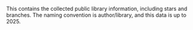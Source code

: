 This contains the collected public library information, including stars and branches.
The naming convention is author/library, and this data is up to 2025.
